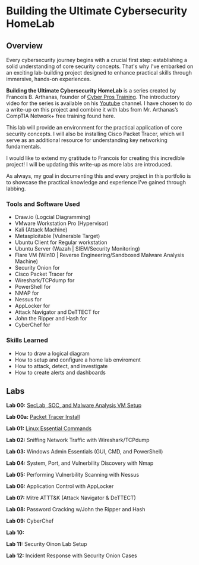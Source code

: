 # Building the Ultimate Cybersecurity HomeLab

## Overview

Every cybersecurity journey begins with a crucial first step: establishing a solid understanding of core security concepts. That's why I've embarked on an exciting lab-building project designed to enhance practical skills through immersive, hands-on experiences.

**Building the Ultimate Cybersecurity HomeLab** is a series created by Francois B. Arthanas, founder of <a href="https://www.cyberprostraining.com">Cyber Pros Training</a>. The introductory video for the series is available on his <a href="https://www.youtube.com/watch?v=KTuzRKmdmlQ">Youtube</a> channel. I have chosen to do a write-up on this project and combine it with labs from Mr. Arthanas’s CompTIA Network+ free training found here. 

This lab will provide an environment for the practical application of core security concepts. I will also be installing Cisco Packet Tracer, which will serve as an additional resource for understanding key networking fundamentals.

I would like to extend my gratitude to Francois for creating this incredible project! I will be updating this write-up as more labs are introduced. 

As always, my goal in documenting this and every project in this portfolio is to showcase the practical knowledge and experience I've gained through labbing.

### Tools and Software Used

- Draw.io (Logcial Diagramming)
- VMware Workstation Pro (Hypervisor)
- Kali (Attack Machine)
- Metasploitable  (Vulnerable Target)
- Ubuntu Client for Regular workstation
- Ubuntu Server (Wazah | SIEM/Security Monitoring)
- Flare VM (Win10 | Reverse Engineering/Sandboxed Malware Analysis Machine)
- Security Onion for
- Cisco Packet Tracer for
- Wireshark/TCPdump for
- PowerShell for
- NMAP for
- Nessus for
- AppLocker for
- Attack Navigator and DeTTECT for
- John the Ripper and Hash for
- CyberChef for

### Skills Learned

- How to draw a logical diagram
- How to setup and configure a home lab enviroment
- How to attack, detect, and investigate
- How to create alerts and dashboards

## Labs
**Lab 00:** <a href="https://github.com/marcietolbert/Building-the-Ultimate-Cybersecurity-HomeLab/blob/main/Labs/SEC-SOC-Malware-Analysis-VM-Setup.md">SecLab, SOC, and Malware Analysis VM Setup</a>

**Lab 00a:** <a href="https://github.com/marcietolbert/MYDFIR-SOC-Analyst-Challenge/blob/main/Pages/Logical-Diagram.md">Packet Tracer Install</a>

**Lab 01:** <a href="https://github.com/marcietolbert/MYDFIR-SOC-Analyst-Challenge/blob/main/Pages/Elasticserach-and-Kibana-Setup.md">Linux Essential Commands</a>

**Lab 02:** Sniffing Network Traffic with Wireshark/TCPdump

**Lab 03:** Windows Admin Essentials (GUI, CMD, and PowerShell)

**Lab 04:** System, Port, and Vulnerbility Discovery with Nmap

**Lab 05:** Performing Vulnerbility Scanning with Nessus

**Lab 06:** Application Control with AppLocker

**Lab 07:** Mitre ATTT&K (Attack Navigator & DeTTECT)

**Lab 08:** Password Cracking w/John the Ripper and Hash

**Lab 09:** CyberChef

**Lab 10:**

**Lab 11:** Security Oinon Lab Setup

**Lab 12:** Incident Response with Security Onion Cases
